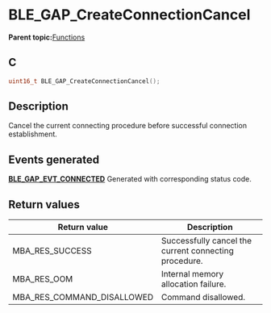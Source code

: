 # BLE\_GAP\_CreateConnectionCancel

**Parent topic:**[Functions](GUID-D235316A-5434-4ADA-AEF5-10D073D0126B.md)

## C

```c
uint16_t BLE_GAP_CreateConnectionCancel();
```

## Description

Cancel the current connecting procedure before successful connection establishment.

## Events generated

**[BLE\_GAP\_EVT\_CONNECTED](GUID-085D2B3E-E5DB-4072-8916-29201399538E.md)** Generated with corresponding status code.

## Return values

|Return value|Description|
|------------|-----------|
|MBA\_RES\_SUCCESS|Successfully cancel the current connecting procedure.|
|MBA\_RES\_OOM|Internal memory allocation failure.|
|MBA\_RES\_COMMAND\_DISALLOWED|Command disallowed.|

